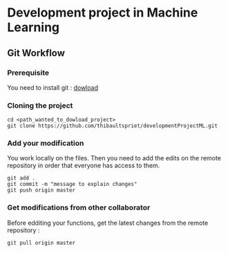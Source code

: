 # Development project in Machine Learning

## Git Workflow

### Prerequisite
You need to install git : [dowload](https://git-scm.com/book/fr/v2/Démarrage-rapide-Installation-de-Git)

### Cloning the project
```shell
cd <path_wanted_to_dowload_project>
git clone https://github.com/thibaultspriet/developmentProjectML.git 
```

### Add your modification
You work locally on the files. Then you need to add the edits on the remote repository in order that everyone has access to them.
```shell
git add .
git commit -m "message to explain changes"
git push origin master
```

### Get modifications from other collaborator
Before edditing your functions, get the latest changes from the remote repository :
```shell 
git pull origin master
```